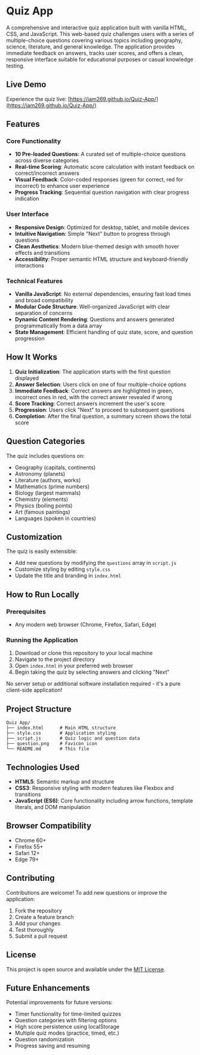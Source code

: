 # Quiz App

A comprehensive and interactive quiz application built with vanilla HTML, CSS, and JavaScript. This web-based quiz challenges users with a series of multiple-choice questions covering various topics including geography, science, literature, and general knowledge. The application provides immediate feedback on answers, tracks user scores, and offers a clean, responsive interface suitable for educational purposes or casual knowledge testing.

## Live Demo

Experience the quiz live: [https://iam269.github.io/Quiz-App/](https://iam269.github.io/Quiz-App/)

## Features

### Core Functionality
- **10 Pre-loaded Questions**: A curated set of multiple-choice questions across diverse categories
- **Real-time Scoring**: Automatic score calculation with instant feedback on correct/incorrect answers
- **Visual Feedback**: Color-coded responses (green for correct, red for incorrect) to enhance user experience
- **Progress Tracking**: Sequential question navigation with clear progress indication

### User Interface
- **Responsive Design**: Optimized for desktop, tablet, and mobile devices
- **Intuitive Navigation**: Simple "Next" button to progress through questions
- **Clean Aesthetics**: Modern blue-themed design with smooth hover effects and transitions
- **Accessibility**: Proper semantic HTML structure and keyboard-friendly interactions

### Technical Features
- **Vanilla JavaScript**: No external dependencies, ensuring fast load times and broad compatibility
- **Modular Code Structure**: Well-organized JavaScript with clear separation of concerns
- **Dynamic Content Rendering**: Questions and answers generated programmatically from a data array
- **State Management**: Efficient handling of quiz state, score, and question progression

## How It Works

1. **Quiz Initialization**: The application starts with the first question displayed
2. **Answer Selection**: Users click on one of four multiple-choice options
3. **Immediate Feedback**: Correct answers are highlighted in green, incorrect ones in red, with the correct answer revealed if wrong
4. **Score Tracking**: Correct answers increment the user's score
5. **Progression**: Users click "Next" to proceed to subsequent questions
6. **Completion**: After the final question, a summary screen shows the total score

## Question Categories

The quiz includes questions on:
- Geography (capitals, continents)
- Astronomy (planets)
- Literature (authors, works)
- Mathematics (prime numbers)
- Biology (largest mammals)
- Chemistry (elements)
- Physics (boiling points)
- Art (famous paintings)
- Languages (spoken in countries)

## Customization

The quiz is easily extensible:
- Add new questions by modifying the `questions` array in `script.js`
- Customize styling by editing `style.css`
- Update the title and branding in `index.html`

## How to Run Locally

### Prerequisites
- Any modern web browser (Chrome, Firefox, Safari, Edge)

### Running the Application
1. Download or clone this repository to your local machine
2. Navigate to the project directory
3. Open `index.html` in your preferred web browser
4. Begin taking the quiz by selecting answers and clicking "Next"

No server setup or additional software installation required - it's a pure client-side application!

## Project Structure

```
Quiz App/
├── index.html      # Main HTML structure
├── style.css       # Application styling
├── script.js       # Quiz logic and question data
├── question.png    # Favicon icon
└── README.md       # This file
```

## Technologies Used

- **HTML5**: Semantic markup and structure
- **CSS3**: Responsive styling with modern features like Flexbox and transitions
- **JavaScript (ES6)**: Core functionality including arrow functions, template literals, and DOM manipulation

## Browser Compatibility

- Chrome 60+
- Firefox 55+
- Safari 12+
- Edge 79+

## Contributing

Contributions are welcome! To add new questions or improve the application:

1. Fork the repository
2. Create a feature branch
3. Add your changes
4. Test thoroughly
5. Submit a pull request

## License

This project is open source and available under the [MIT License](https://opensource.org/licenses/MIT).

## Future Enhancements

Potential improvements for future versions:
- Timer functionality for time-limited quizzes
- Question categories with filtering options
- High score persistence using localStorage
- Multiple quiz modes (practice, timed, etc.)
- Question randomization
- Progress saving and resuming